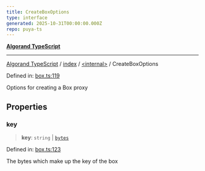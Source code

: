 ```yaml
---
title: CreateBoxOptions
type: interface
generated: 2025-10-31T00:00:00.000Z
repo: puya-ts
---
```


[**Algorand TypeScript**](docs/_md/README)

---

[Algorand TypeScript](docs/_md/modules) / [index](/reference/algorand-typescript/api/index/readme/) / [\<internal\>](/reference/algorand-typescript/api/index/-internal-/readme/) / CreateBoxOptions

Defined in: [box.ts:119](https://github.com/algorandfoundation/puya-ts/blob/main/packages/algo-ts/src/box.ts#L119)

Options for creating a Box proxy

## Properties

### key

> **key**: `string` \| [`bytes`](/reference/algorand-typescript/api/index/type-aliases/bytes/)

Defined in: [box.ts:123](https://github.com/algorandfoundation/puya-ts/blob/main/packages/algo-ts/src/box.ts#L123)

The bytes which make up the key of the box
